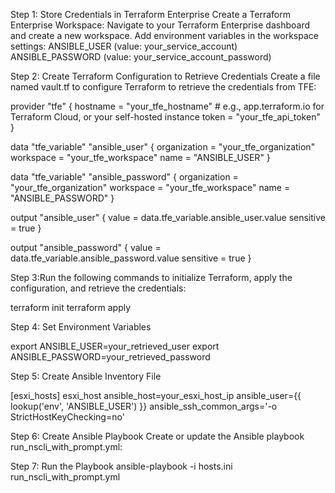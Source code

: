 Step 1: Store Credentials in Terraform Enterprise
Create a Terraform Enterprise Workspace:
Navigate to your Terraform Enterprise dashboard and create a new workspace.
Add environment variables in the workspace settings:
ANSIBLE_USER (value: your_service_account)
ANSIBLE_PASSWORD (value: your_service_account_password)

Step 2: Create Terraform Configuration to Retrieve Credentials
Create a file named vault.tf to configure Terraform to retrieve the credentials from TFE:

provider "tfe" {
  hostname = "your_tfe_hostname" # e.g., app.terraform.io for Terraform Cloud, or your self-hosted instance
  token    = "your_tfe_api_token"
}

data "tfe_variable" "ansible_user" {
  organization = "your_tfe_organization"
  workspace    = "your_tfe_workspace"
  name         = "ANSIBLE_USER"
}

data "tfe_variable" "ansible_password" {
  organization = "your_tfe_organization"
  workspace    = "your_tfe_workspace"
  name         = "ANSIBLE_PASSWORD"
}

output "ansible_user" {
  value     = data.tfe_variable.ansible_user.value
  sensitive = true
}

output "ansible_password" {
  value     = data.tfe_variable.ansible_password.value
  sensitive = true
}


Step 3:Run the following commands to initialize Terraform, apply the configuration, and retrieve the credentials:

terraform init
terraform apply

Step 4: Set Environment Variables

export ANSIBLE_USER=your_retrieved_user
export ANSIBLE_PASSWORD=your_retrieved_password


Step 5: Create Ansible Inventory File

[esxi_hosts]
esxi_host ansible_host=your_esxi_host_ip ansible_user={{ lookup('env', 'ANSIBLE_USER') }} ansible_ssh_common_args='-o StrictHostKeyChecking=no'

Step 6: Create Ansible Playbook
Create or update the Ansible playbook run_nscli_with_prompt.yml:

Step 7: Run the Playbook
ansible-playbook -i hosts.ini run_nscli_with_prompt.yml
